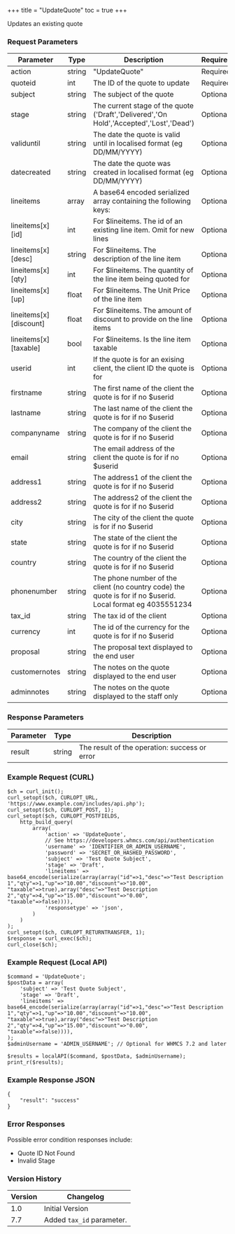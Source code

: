 +++
title = "UpdateQuote"
toc = true
+++

Updates an existing quote

### Request Parameters

| Parameter | Type | Description | Required |
| --------- | ---- | ----------- | -------- |
| action | string | "UpdateQuote" | Required |
| quoteid | int | The ID of the quote to update | Required |
| subject | string | The subject of the quote | Optional |
| stage | string | The current stage of the quote ('Draft','Delivered','On Hold','Accepted','Lost','Dead') | Optional |
| validuntil | string | The date the quote is valid until in localised format (eg DD/MM/YYYY) | Optional |
| datecreated | string | The date the quote was created in localised format (eg DD/MM/YYYY) | Optional |
| lineitems | array | A base64 encoded serialized array containing the following keys: | Optional |
| lineitems[x][id] | int | For $lineitems. The id of an existing line item. Omit for new lines | Optional |
| lineitems[x][desc] | string | For $lineitems. The description of the line item | Optional |
| lineitems[x][qty] | int | For $lineitems. The quantity of the line item being quoted for | Optional |
| lineitems[x][up] | float | For $lineitems. The Unit Price of the line item | Optional |
| lineitems[x][discount] | float | For $lineitems. The amount of discount to provide on the line items | Optional |
| lineitems[x][taxable] | bool | For $lineitems. Is the line item taxable | Optional |
| userid | int | If the quote is for an exising client, the client ID the quote is for | Optional |
| firstname | string | The first name of the client the quote is for if no $userid | Optional |
| lastname | string | The last name of the client the quote is for if no $userid | Optional |
| companyname | string | The company of the client the quote is for if no $userid | Optional |
| email | string | The email address of the client the quote is for if no $userid | Optional |
| address1 | string | The address1 of the client the quote is for if no $userid | Optional |
| address2 | string | The address2 of the client the quote is for if no $userid | Optional |
| city | string | The city of the client the quote is for if no $userid | Optional |
| state | string | The state of the client the quote is for if no $userid | Optional |
| country | string | The country of the client the quote is for if no $userid | Optional |
| phonenumber | string | The phone number of the client (no country code) the quote is for if no $userid. Local format eg 4035551234 | Optional |
| tax_id | string | The tax id of the client | Optional |
| currency | int | The id of the currency for the quote is for if no $userid | Optional |
| proposal | string | The proposal text displayed to the end user | Optional |
| customernotes | string | The notes on the quote displayed to the end user | Optional |
| adminnotes | string | The notes on the quote displayed to the staff only | Optional |

### Response Parameters

| Parameter | Type | Description |
| --------- | ---- | ----------- |
| result | string | The result of the operation: success or error |


### Example Request (CURL)

```
$ch = curl_init();
curl_setopt($ch, CURLOPT_URL, 'https://www.example.com/includes/api.php');
curl_setopt($ch, CURLOPT_POST, 1);
curl_setopt($ch, CURLOPT_POSTFIELDS,
    http_build_query(
        array(
            'action' => 'UpdateQuote',
            // See https://developers.whmcs.com/api/authentication
            'username' => 'IDENTIFIER_OR_ADMIN_USERNAME',
            'password' => 'SECRET_OR_HASHED_PASSWORD',
            'subject' => 'Test Quote Subject',
            'stage' => 'Draft',
            'lineitems' => base64_encode(serialize(array(array("id"=>1,"desc"=>"Test Description 1","qty"=>1,"up"=>"10.00","discount"=>"10.00",
"taxable"=>true),array("desc"=>"Test Description 2","qty"=>4,"up"=>"15.00","discount"=>"0.00",
"taxable"=>false)))),
            'responsetype' => 'json',
        )
    )
);
curl_setopt($ch, CURLOPT_RETURNTRANSFER, 1);
$response = curl_exec($ch);
curl_close($ch);
```


### Example Request (Local API)

```
$command = 'UpdateQuote';
$postData = array(
    'subject' => 'Test Quote Subject',
    'stage' => 'Draft',
    'lineitems' => base64_encode(serialize(array(array("id"=>1,"desc"=>"Test Description 1","qty"=>1,"up"=>"10.00","discount"=>"10.00",
"taxable"=>true),array("desc"=>"Test Description 2","qty"=>4,"up"=>"15.00","discount"=>"0.00",
"taxable"=>false)))),
);
$adminUsername = 'ADMIN_USERNAME'; // Optional for WHMCS 7.2 and later

$results = localAPI($command, $postData, $adminUsername);
print_r($results);
```


### Example Response JSON

```
{
    "result": "success"
}
```


### Error Responses

Possible error condition responses include:

* Quote ID Not Found
* Invalid Stage


### Version History

| Version | Changelog |
| ------- | --------- |
| 1.0 | Initial Version |
| 7.7 | Added `tax_id` parameter. |
